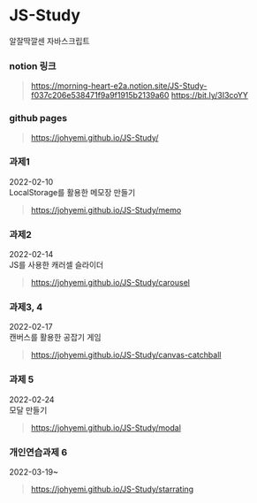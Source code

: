 # JS-Study

알잘딱깔센 자바스크립트

### notion 링크

> https://morning-heart-e2a.notion.site/JS-Study-f037c206e538471f9a9f1915b2139a60
> https://bit.ly/3I3coYY

### github pages
>  https://johyemi.github.io/JS-Study/

### 과제1
2022-02-10 <br>
LocalStorage를 활용한 메모장 만들기
>  https://johyemi.github.io/JS-Study/memo

### 과제2
2022-02-14<br>
JS를 사용한 캐러셀 슬라이더
> https://johyemi.github.io/JS-Study/carousel

### 과제3, 4
2022-02-17<br>
캔버스를 활용한 공잡기 게임
> https://johyemi.github.io/JS-Study/canvas-catchball

### 과제 5
2022-02-24<br>
모달 만들기
> https://johyemi.github.io/JS-Study/modal

### 개인연습과제 6
2022-03-19~<br>
> https://johyemi.github.io/JS-Study/starrating